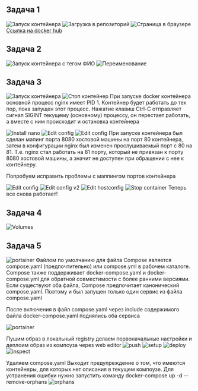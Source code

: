 ## Задача 1

![Запуск контейнера](task1/running.png)
![Загрузка в репозиторий](task1/push.png)
![Страница в браузере](task1/browser.png)
[Ссылка на docker hub](https://hub.docker.com/repository/docker/rai68/custom-nginx/general)


## Задача 2

![Запуск контейнера с тегом ФИО](task2/1.png)
![Переименование](task2/2-3-4.png)


## Задача 3
![Запуск контейнера](task3/1.png)
![Стоп контейнер](task3/2.png)
При запуске docker контейнера основной процесс nginx имеет PID 1. Контейнер будет работать до тех пор, пока запущен этот процесс. Нажатие клавиш Ctrl-C отправляет сигнал SIGINT текущему (основному) процессу, он перестает работать, а вместе с ним происходит и остановка контейнера

![Install nano](task3/install_nano.png)
![Edit config](task3/edit-config.png)
![Edit config](task3/edit_config_nginx.png)
При запуске контейнера был сделан мапинг порта 8080 хостовой машины на порт 80 контейнера, затем в конфигурации nginx был изменен прослушиваемый порт с 80 на 81. Т.е. nginx стал работать на 81 порту, который не привязан к порту 8080 хостовой машины, а значит не доступен при обращении с нее к контейнеру.

Попробуем исправить проблемы с маппингом портов контейнера

![Edit config](task3/11-1.png)
![Edit config v2](task3/edit_config_v2.png)
![Edit hostconfig](task3/edit_hostconfig.png)
![Stop container](task3/11_12.png)
Теперь все снова работает!


## Задача 4
![Volumes](task4/task4.png)


## Задача 5
![portainer](task5/portainer.png)
Файлом по умолчанию для файла Compose является compose.yaml (предпочтительно) или compose.yml в рабочем каталоге. Compose также поддерживает docker-compose.yaml и docker-compose.yml для обратной совместимости с более ранними версиями. Если существуют оба файла, Compose предпочитает канонический compose.yaml. Поэтому и был запущен только один сервис из файла compose.yaml

После включения в файл compose.yaml через include содержимого файла docker-compose.yaml поднялись оба сервиса

![portainer](task5/start_all.png)

Пушим образ в локальный registry делаем первоначальные настройки и деплоим образ из компоуза через web editor
![push](task5/tag&push.png)
![setup](task5/setup.png)
![deploy](task5/deploy.png)
![inspect](task5/inspect.png)

Удаляем compose.yaml
Выходит предупреждение о том, что имеются контейнеры, для которых нет описания в текущем компоузе. Для устранения ошибки нужно запустить команду docker-compose up -d --remove-orphans
![orphans](task5/remove_orphans.png)

